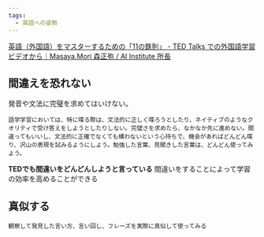 ```yaml
---
tags:
  - 英語への姿勢
---
```

[英語（外国語）をマスターするための「11の鉄則」 - TED Talks での外国語学習ビデオから｜Masaya.Mori 森正弥 / AI Institute 所長](https://note.com/masayamori/n/n6e9463c74f65)

## 間違えを恐れない

発音や文法に完璧を求めてはいけない。
```
語学学習においては、特に喋る際は、文法的に正しく喋ろうとしたり、ネイティブのようなクオリティで受け答えをしようとしたりしない。完璧さを求めたら、なかなか先に進めない。間違ってもいいし、文法的に正確でなくても構わないという心持ちで、機会があればどんどん喋り、沢山の表現を試みるようにしよう。勉強した言葉、見聞きした言葉は、どんどん使ってみよう。
```

**TEDでも間違いをどんどんしようと言っている**
間違いをすることによって学習の効率を高めることができる

## 真似する
```
観察して発見した言い方、言い回し、フレーズを実際に真似して使ってみる
```

